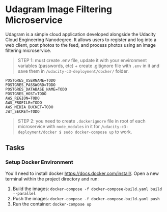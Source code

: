 # Udagram Image Filtering Microservice

Udagram is a simple cloud application developed alongside the Udacity Cloud Engineering Nanodegree. It allows users to register and log into a web client, post photos to the feed, and process photos using an image filtering microservice.

> STEP 1: must create .env file, update it with your environment variables (passwords, etc) + create .gitignore file with `.env` in it and save them in `/udacity-c3-deployment/docker/` folder.

```terminal
POSTGRES_USERNAME=TODO
POSTGRES_PASSWORD=TODO
POSTGRES_DATABASE_NAME=TODO
POSTGRES_HOST=TODO
AWS_REGION=TODO
AWS_PROFILE=TODO
AWS_MEDIA_BUCKET=TODO
JWT_SECRET=TODO
```

> STEP 2: you need to create `.dockerignore` file in root of each microservice with `node_modules` in it for `/udacity-c3-deployment/docker $ sudo docker-compose up` to work.

## Tasks

### Setup Docker Environment

You'll need to install docker https://docs.docker.com/install/. Open a new terminal within the project directory and run:

1. Build the images: `docker-compose -f docker-compose-build.yaml build --parallel`
2. Push the images: `docker-compose -f docker-compose-build.yaml push`
3. Run the container: `docker-compose up`
